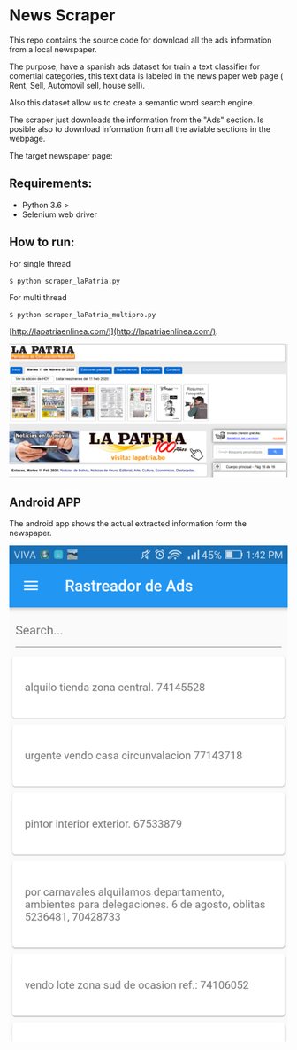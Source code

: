 # News Scraper

This repo contains the source code for download all the ads information from a local newspaper. 

The purpose, have a spanish ads dataset for train a text classifier for comertial categories, this text data is labeled in the news paper web page ( Rent, Sell, Automovil sell, house sell).

Also this dataset allow us to create a semantic word search engine.


The scraper just downloads the information from the "Ads" section.
Is posible also to download information from all the aviable sections in the webpage.


The target newspaper page:


## Requirements:

* Python 3.6 >
* Selenium web driver
  
## How to run:

For single thread 
```
$ python scraper_laPatria.py
```

For multi thread 
```
$ python scraper_laPatria_multipro.py
```



 [http://lapatriaenlinea.com/!](http://lapatriaenlinea.com/).

<div style="text-align:center"><img src ="https://github.com/stanlee321/web_scraping/blob/master/images/newspaper.png" /></div>





## Android APP

The android app shows the actual extracted information form the newspaper. 

<div style="text-align:center"><img src ="https://github.com/stanlee321/web_scraping/blob/master/images/android.png" /></div>